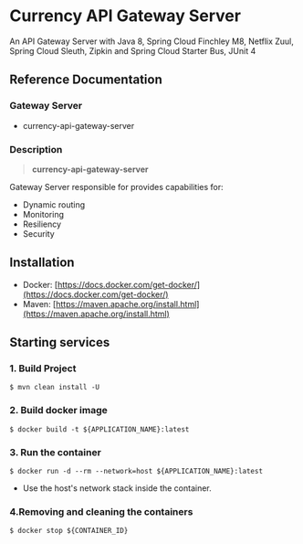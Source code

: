 # Currency API Gateway Server

An API Gateway Server with Java 8, Spring Cloud Finchley M8, Netflix Zuul,  Spring Cloud Sleuth, Zipkin and Spring Cloud Starter Bus, JUnit 4

## Reference Documentation

### Gateway Server

-   currency-api-gateway-server

### Description

> **currency-api-gateway-server**

Gateway Server responsible for provides capabilities for: 

- Dynamic routing
- Monitoring
- Resiliency
- Security


## Installation

-   Docker: [https://docs.docker.com/get-docker/](https://docs.docker.com/get-docker/)
-   Maven: [https://maven.apache.org/install.html](https://maven.apache.org/install.html)

## Starting services

### 1. Build Project

```
$ mvn clean install -U
```

### 2. Build docker image

```
$ docker build -t ${APPLICATION_NAME}:latest
```

### 3. Run the container

```
$ docker run -d --rm --network=host ${APPLICATION_NAME}:latest
```

-   Use the host's network stack inside the container.

### 4.Removing and cleaning the containers

```
$ docker stop ${CONTAINER_ID}
```
